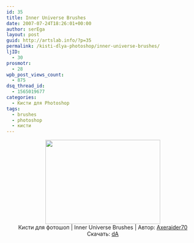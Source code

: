 ```yaml
---
id: 35
title: Inner Universe Brushes
date: 2007-07-24T18:26:01+00:00
author: serEga
layout: post
guid: http://artslab.info/?p=35
permalink: /kisti-dlya-photoshop/inner-universe-brushes/
ljID:
  - 30
prosmotr:
  - 28
wpb_post_views_count:
  - 875
dsq_thread_id:
  - 1565019677
categories:
  - Кисти для Photoshop
tags:
  - brushes
  - photoshop
  - кисти
---
```

<center ALIGN="center">
  <a href="http://artslab.info/wp-content/uploads/inner_universe_photoshop_brushes.gif"><img src="http://artslab.info/wp-content/uploads/inner_universe_photoshop_brushes.gif" alt="" title="inner_universe_photoshop_brushes" width="300" height="220" class="alignnone size-full wp-image-793" /></a>
</center>

<center ALIGN="center">
  Кисти для фотошоп | Inner Universe Brushes | Автор: <a HREF="http://axeraider70.deviantart.com/">Axeraider70</a>
</center>

<center ALIGN="center">
  Скачать: <a HREF="http://www.deviantart.com/deviation/56781481/">dA</a></p> 
  
  <p>
    </center>
  </p>